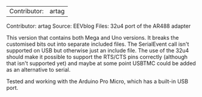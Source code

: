<table>
  <tr><td>Contributor:</td><td>artag</td></tr>
</table>

Contributor: artag
Source: EEVblog
Files: 32u4 port of the AR488 adapter

This version that contains both Mega and Uno versions. It breaks the customised bits out into separate included files. The SerialEvent call isn't supported on USB  but otherwise just an include file. The use of the 32u4 should make it possible to support the RTS/CTS pins correctly (although that isn't supported yet) and maybe at some point USBTMC could be added as an alternative to serial.

Tested and working with the Arduino Pro Micro, which has a built-in USB port.
